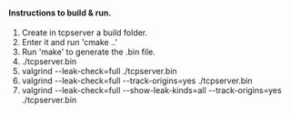 #### Instructions to build & run.

1. Create in tcpserver a build folder. 
2. Enter it and run 'cmake ..' 
3. Run 'make' to generate the .bin file.
4. ./tcpserver.bin
5. valgrind --leak-check=full ./tcpserver.bin 
6. valgrind --leak-check=full --track-origins=yes ./tcpserver.bin
7. valgrind --leak-check=full --show-leak-kinds=all --track-origins=yes ./tcpserver.bin